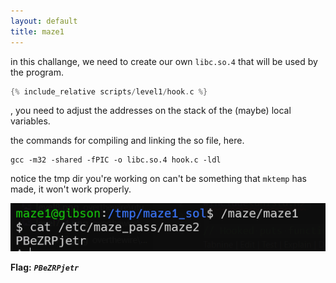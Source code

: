 ```yaml
---
layout: default
title: maze1
---
```




in this challange, we need to create our own `libc.so.4` that will be used by the program.

```c
{% include_relative scripts/level1/hook.c %}
```
, you need to adjust the addresses on the stack of the (maybe) local variables.

the commands for compiling and linking the so file, here.
```
gcc -m32 -shared -fPIC -o libc.so.4 hook.c -ldl
```

notice the tmp dir you're working on can't be something that `mktemp` has made, it won't work properly.

![image](./images/level1.png)

**Flag:** ***`PBeZRPjetr`*** 
